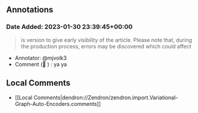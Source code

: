 ## Annotations

### Date Added: 2023-01-30 23:39:45+00:00

> is version to give early visibility of the article. Please note that, during the production process, errors may be discovered which could affect

- Annotator: @mjvolk3
- Comment (🔵 ) : ya ya

## Local Comments

- [[Local Comments|dendron://Zendron/zendron.import.Variational-Graph-Auto-Encoders.comments]]
